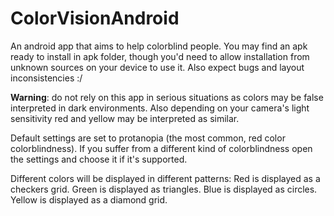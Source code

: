 # ColorVisionAndroid
An android app that aims to help colorblind people. You may find an apk ready to install in apk folder, though you'd need to allow installation from unknown sources on your device to use it. Also expect bugs and layout inconsistencies :/ 

**Warning**: do not rely on this app in serious situations as colors may be false interpreted in dark environments. Also depending on your camera's light sensitivity red and yellow may be interpreted as similar.

Default settings are set to protanopia (the most common, red color colorblindness). If you suffer from a different kind of colorblindness open the settings and choose it if it\'s supported. 

Different colors will be displayed in different patterns:
    Red is displayed as a checkers grid. 
    Green is displayed as triangles. 
    Blue is displayed as circles. 
    Yellow is displayed as a diamond grid.


